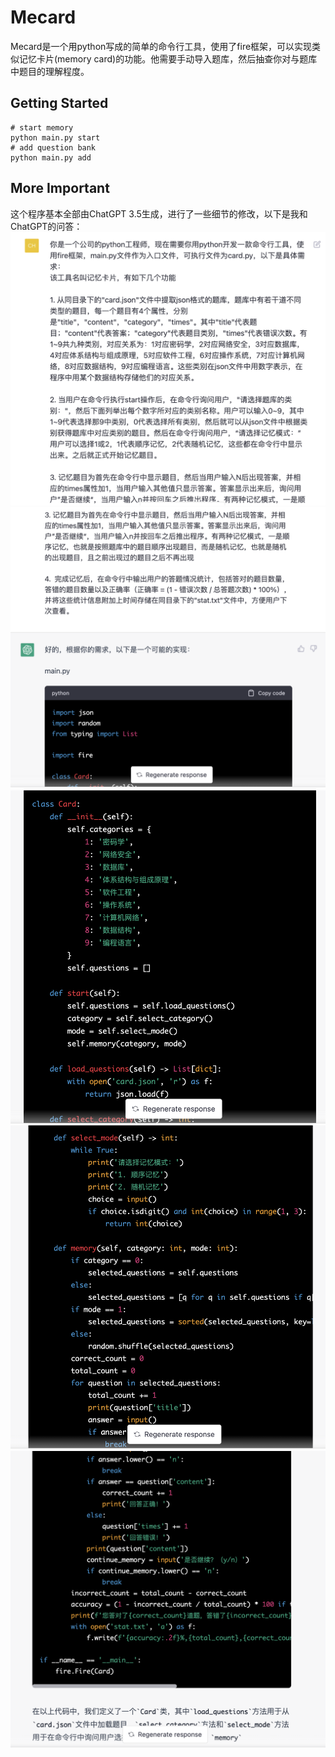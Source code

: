 # Mecard
Mecard是一个用python写成的简单的命令行工具，使用了fire框架，可以实现类似记忆卡片(memory card)的功能。他需要手动导入题库，然后抽查你对与题库中题目的理解程度。

## Getting Started
```
# start memory
python main.py start
# add question bank
python main.py add
```

## More Important
这个程序基本全部由ChatGPT 3.5生成，进行了一些细节的修改，以下是我和ChatGPT的问答：
![](img/1.png)
![](img/2.png)
![](img/3.png)
![](img/4.png)
![](img/5.png)
